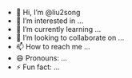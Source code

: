 - 👋 Hi, I’m @liu2song
- 👀 I’m interested in ...
- 🌱 I’m currently learning ...
- 💞️ I’m looking to collaborate on ...
- 📫 How to reach me ...
- 😄 Pronouns: ...
- ⚡ Fun fact: ...

<!---
liu2song/liu2song is a ✨ special ✨ repository because its `README.md` (this file) appears on your GitHub profile.
You can click the Preview link to take a look at your changes.
--->

